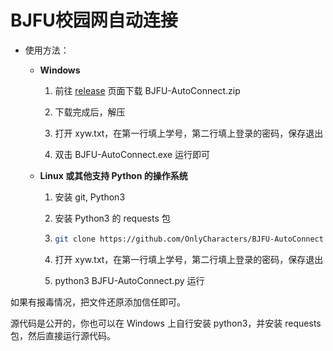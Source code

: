 # BJFU校园网自动连接

- 使用方法：

  - **Windows**
  
    1. 前往 [release](https://github.com/OnlyCharacters/BJFU-AutoConnect/releases) 页面下载 BJFU-AutoConnect.zip
  
    2. 下载完成后，解压
  
    3. 打开 xyw.txt，在第一行填上学号，第二行填上登录的密码，保存退出
  
    4. 双击 BJFU-AutoConnect.exe 运行即可
  
  - **Linux 或其他支持 Python 的操作系统**
  
    1. 安装 git, Python3
  
    2. 安装 Python3 的 requests 包
  
    3. ```bash
       git clone https://github.com/OnlyCharacters/BJFU-AutoConnect
       ```
  
    4. 打开 xyw.txt，在第一行填上学号，第二行填上登录的密码，保存退出
    
    5. python3 BJFU-AutoConnect.py 运行
  



如果有报毒情况，把文件还原添加信任即可。

源代码是公开的，你也可以在 Windows 上自行安装 python3，并安装 requests 包，然后直接运行源代码。

